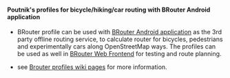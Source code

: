 
#### Poutnik's profiles for bicycle/hiking/car routing with BRouter Android application

* BRouter profile can be used with [BRouter Android application](https://play.google.com/store/apps/details?id=btools.routingapp&hl=en_GB) as the 3rd party offline routing service, to calculate router for bicycles, pedestrians and experimentally cars along OpenStreetMap ways. The profiles can be used as well in [BRouter Web Frontend](http://brouter.de/brouter-web/) for testing and route planning.

* see [Brouter profiles wiki pages](https://github.com/poutnikl/Brouter-profiles/wiki) for more information.
